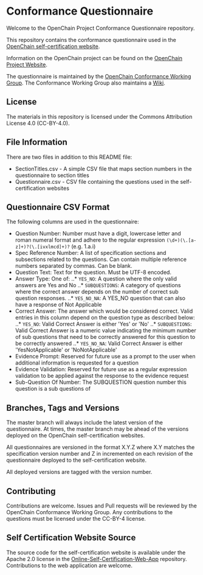 # Conformance Questionnaire
Welcome to the OpenChain Project Conformance Questionnaire repository.

This repository contains the conformance questionnaire used in the [OpenChain self-certification website](https://certification.openchainproject.org/).

Information on the OpenChain project can be found on the [OpenChain Project Website](https://www.openchainproject.org).

The questionnaire is maintained by the [OpenChain Conformance Working Group](https://www.openchainproject.org/conformance).  The Conformance Working Group also maintains a [Wiki](https://wiki.linuxfoundation.org/openchain/start#openchain-conformance).

## License
The materials in this repository is licensed under the Commons Attribution License 4.0 (CC-BY-4.0).

## File Information
There are two files in addition to this README file:

* SectionTitles.csv - A simple CSV file that maps section numbers in the questionnaire to section titles
* Questionnaire.csv - CSV file containing the questions used in the self-certification websites

## Questionnaire CSV Format
The following columns are used in the questionnaire:

* Question Number: Number must have a digit, lowercase letter and roman numeral format and adhere to the regular expression `(\d+)(\.[a-z]+)?(\.[ivxlmcd]+)?` (e.g. 1.a.i)
* Spec Reference Number: A list of specification sections and subsections related to the questions.  Can contain multiple reference numbers separated by commas.  Can be blank.
* Question Text: Text for the question.  Must be UTF-8 encoded.
* Answer Type: One of:
..* `YES_NO`: A question where the only valid answers are Yes and No
..* `SUBQUESTIONS`: A category of questions where the correct answer depends on the number of correct sub question responses.
..* `YES_NO_NA`: A YES_NO question that can also have a response of Not Applicable
* Correct Answer: The answer which would be considered correct.  Valid entries in this column depend on the question type as described below:
..* `YES_NO`: Valid Correct Answer is either 'Yes' or 'No'
..* `SUBQUESTIONS`: Valid Correct Answer is a numeric value indicating the minimum number of sub questions that need to be correctly answered for this question to be correctly answered
..* `YES_NO_NA`: Valid Correct Answer is either 'YesNotApplicable' or 'NoNotApplicable'
* Evidence Prompt: Reserved for future use as a prompt to the user when additional information is requested for a question
* Evidence Validation: Reserved for future use as a regular expression validation to be applied against the response to the evidence request
* Sub-Question Of Number: The SUBQUESTION question number this question is a sub questions of

## Branches, Tags and Versions
The master branch will always include the latest version of the questionnaire.  At times, the master branch may be ahead of the versions deployed on the OpenChain self-certification websites.

All questionnaires are versioned in the format X.Y.Z where X.Y matches the specification version number and Z in incremented on each revision of the questionnaire deployed to the self-certification website.

All deployed versions are tagged with the version number.

## Contributing
Contributions are welcome.  Issues and Pull requests will be reviewed by the OpenChain Conformance Working Group.  Any contributions to the questions must be licensed under the CC-BY-4 license.

## Self Certification Website Source
The source code for the self-certification website is available under the Apache 2.0 license in the [Online-Self-Certification-Web-App](https://github.com/OpenChain-Project/Online-Self-Certification-Web-App) repository.  Contributions to the web application are welcome.
